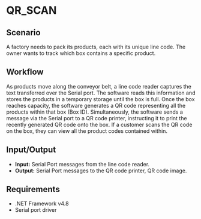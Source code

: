 # QR_SCAN

## Scenario
A factory needs to pack its products, each with its unique line code. The owner wants to track which box contains a specific product.

## Workflow
As products move along the conveyor belt, a line code reader captures the text transferred over the Serial port. The software reads this information and stores the products in a temporary storage until the box is full. Once the box reaches capacity, the software generates a QR code representing all the products within that box (Box ID). Simultaneously, the software sends a message via the Serial port to a QR code printer, instructing it to print the recently generated QR code onto the box. If a customer scans the QR code on the box, they can view all the product codes contained within.

## Input/Output
- **Input:** Serial Port messages from the line code reader.
- **Output:** Serial Port messages to the QR code printer, QR code image.

## Requirements
- .NET Framework v4.8
- Serial port driver

